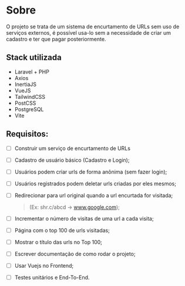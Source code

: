 # Sobre
O projeto se trata de um sistema de encurtamento de URLs sem uso de serviços externos, é possível usa-lo sem a necessidade de criar um cadastro e ter que pagar posteriormente.

## Stack utilizada
- Laravel + PHP
- Axios
- InertiaJS
- VueJS
- TailwindCSS
- PostCSS
- PostgreSQL
- Vite

## Requisitos:
- [ ] Construir um serviço de encurtamento de URLs
- [ ] Cadastro de usuário básico (Cadastro e Login);
- [ ] Usuários podem criar urls de forma anônima (sem fazer login);
- [ ] Usuários registrados podem deletar urls criadas por eles mesmos;
- [ ] Redirecionar para url original quando a url encurtada for visitada;

	> (Ex: shr.c/abcd -> www.google.com);

- [ ] Incrementar o número de visitas de uma url a cada visita;
- [ ] Página com o top 100 de urls visitadas;
- [ ] Mostrar o título das urls no Top 100;
- [ ] Escrever documentação de como rodar o projeto;
- [ ] Usar Vuejs no Frontend;
- [ ] Testes unitários e End-To-End.